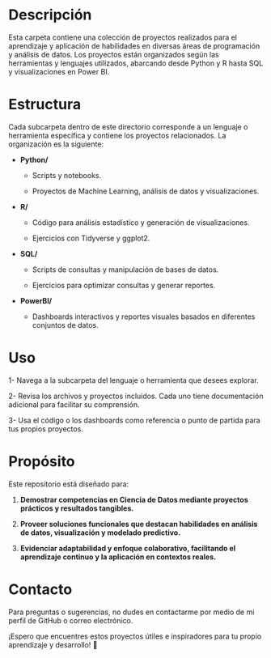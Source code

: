 # Descripción
Esta carpeta contiene una colección de proyectos realizados para el aprendizaje y aplicación de habilidades en diversas áreas de programación y análisis de datos. Los proyectos están organizados según las herramientas y lenguajes utilizados, abarcando desde Python y R hasta SQL y visualizaciones en Power BI.

# Estructura

Cada subcarpeta dentro de este directorio corresponde a un lenguaje o herramienta específica y contiene los proyectos relacionados. La organización es la siguiente:

- **Python/**

    - Scripts y notebooks.

    - Proyectos de Machine Learning, análisis de datos y visualizaciones.

- **R/**

    - Código para análisis estadístico y generación de visualizaciones.

    - Ejercicios con Tidyverse y ggplot2.

- **SQL/**

    - Scripts de consultas y manipulación de bases de datos.

    - Ejercicios para optimizar consultas y generar reportes.

- **PowerBI/**

    - Dashboards interactivos y reportes visuales basados en diferentes conjuntos de datos.

# Uso

1- Navega a la subcarpeta del lenguaje o herramienta que desees explorar.

2- Revisa los archivos y proyectos incluidos. Cada uno tiene documentación adicional para facilitar su comprensión.

3- Usa el código o los dashboards como referencia o punto de partida para tus propios proyectos.

# Propósito

Este repositorio está diseñado para:

1. **Demostrar competencias en Ciencia de Datos mediante proyectos prácticos y resultados tangibles.**

2. **Proveer soluciones funcionales que destacan habilidades en análisis de datos, visualización y modelado predictivo.**

3. **Evidenciar adaptabilidad y enfoque colaborativo, facilitando el aprendizaje continuo y la aplicación en contextos reales.**

# Contacto

Para preguntas o sugerencias, no dudes en contactarme por medio de mi perfil de GitHub o correo electrónico.

¡Espero que encuentres estos proyectos útiles e inspiradores para tu propio aprendizaje y desarrollo! 🌟
